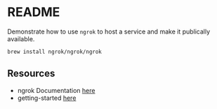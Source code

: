# README

Demonstrate how to use `ngrok` to host a service and make it publically available.  

```sh
brew install ngrok/ngrok/ngrok
```



## Resources

* ngrok Documentation [here](https://ngrok.com/docs)  
* getting-started [here](https://ngrok.com/docs/getting-started)  
